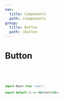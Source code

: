 ```yaml
---
nav:
  title: Components
  path: /components
group:
  title: Button
  path: /button
---
```


# Button

<code src="./button.jsx" />

<code src="./progress-button.jsx" />


```jsx
import React from 'react';

export default () => <h2>test</h2>;
```
